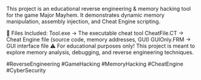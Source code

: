 This project is an educational reverse engineering & memory hacking tool for the game Major Mayhem. It demonstrates dynamic memory manipulation, assembly injection, and Cheat Engine scripting.

📂 Files Included:
Tool.exe → The executable cheat tool
CheatFile.CT → Cheat Engine file (source code, memory addresses, GUI)
GUIOnly.FRM → GUI interface file
⚠️ For educational purposes only! This project is meant to explore memory analysis, debugging, and reverse engineering techniques.

#ReverseEngineering #GameHacking #MemoryHacking #CheatEngine #CyberSecurity
